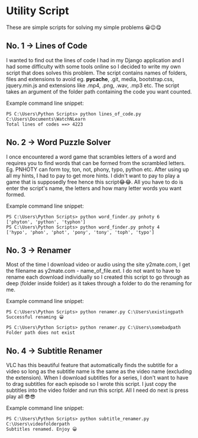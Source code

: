 # Utility Script

These are simple scripts for solving my simple problems 😀😉😋

## No. 1 -> Lines of Code

I wanted to find out the lines of code I had in my Django application and I had some difficulty with some tools online so I decided to write my own script that does solves this problem. The script contains names of folders, files and extensions to avoid eg. __pycache__, .git, media, bootstrap.css, jquery.min.js and extensions like .mp4, .png, .wav, .mp3 etc. The script takes an argument of the folder path containing the code you want counted.

Example command line snippet:

```
PS C:\Users\Python Scripts> python lines_of_code.py C:\Users\Documents\WatchNLearn
Total lines of codes ==> 4223
```

## No. 2 -> Word Puzzle Solver

I once encountered a word game that scrambles letters of a word and requires you to find words that can be formed from the scrambled letters. Eg. PNHOTY can form toy, ton, not, phony, typo, python etc. After using up all my hints, I had to pay to get more hints. I didn't want to pay to play a game that is supposedly free hence this script😂😂. All you have to do is enter the script's name, the letters and how many letter words you want formed.

Example command line snippet:

```
PS C:\Users\Python Scripts> python word_finder.py pnhoty 6
['phyton', 'python', 'typhon']
PS C:\Users\Python Scripts> python word_finder.py pnhoty 4
['hypo', 'phon', 'phot', 'pony', 'tony', 'toph', 'typo']
```

## No. 3 -> Renamer

Most of the time I download video or audio using the site y2mate.com, I get the filename as y2mate.com - name_of_file.ext. I do not want to have to rename each download individually so I created this script to go through as deep (folder inside folder) as it takes through a folder to do the renaming for me.

Example command line snippet:

```
PS C:\Users\Python Scripts> python renamer.py C:\Users\existingpath
Successful renaming 😀

PS C:\Users\Python Scripts> python renamer.py C:\Users\somebadpath
Folder path does not exist
```

## No. 4 -> Subtitle Renamer

VLC has this beautiful feature that automatically finds the subtitle for a video so long as the subtitle name is the same as the video name (excluding the extension). When I download subtitles for a series, I don't want to have to drag subtitles for each episode so I wrote this script. I just copy the subtitles into the video folder and run this script. All I need do next is press play all 😎😎

Example command line snippet:

```
PS C:\Users\Python Scripts> python subtitle_renamer.py C:\Users\videofolderpath
Subtitles renamed. Enjoy 😀
```
